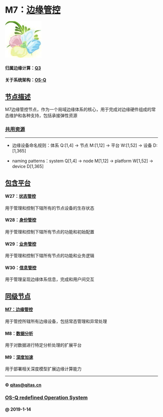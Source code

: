 ﻿# M7：[边缘管控](https://github.com/OS-Q/M7) 

[![sites](OS-Q/OS-Q.png)](http://www.OS-Q.com)

#### 归属边缘计算：[Q3](https://github.com/OS-Q/Q3)

#### 关于系统架构：[OS-Q](https://github.com/OS-Q/OS-Q)

## [节点描述](https://github.com/OS-Q/M7/wiki) 

M7边缘管控节点，作为一个局域边缘体系的核心，用于完成对边缘硬件组成的常态维护和各种支持，包括承接弹性资源

### [共用资源](OS-Q/)


---

- 边缘设备命名规则：体系 Q:[1,4] -> 节点 M:[1,12] -> 平台 W:[1,52] -> 设备 D:[1,365]

- naming patterns：system Q[1,4] -> node M[1,12] -> platform W[1,52] -> device D[1,365]

## [包含平台](https://github.com/OS-Q/M7/wiki) 

#### W27：[状态管控](https://github.com/OS-Q/W27)

用于管理和控制下辖所有的节点设备的生存状态

#### W28：[身份管控](https://github.com/OS-Q/W28)

用于管理和控制下辖所有节点的功能和初始配置

#### W29：[业务管控](https://github.com/OS-Q/W29)

用于管理和控制下辖所有节点的功能和业务逻辑

#### W30：[信息管控](https://github.com/OS-Q/W30)

用于管理呈现边缘体系信息，完成和用户间交互

## [同级节点](https://github.com/OS-Q/Q3/wiki/)

#### [M7：边缘管控](https://github.com/OS-Q/M7)

用于管控所辖所有边缘设备，包括常态管理和异常处理
 
#### M8：[数据分析](https://github.com/OS-Q/M8) 

用于对数据进行特定分析处理的扩展平台

#### M9：[深度加速](https://github.com/OS-Q/M9)

用于部署相关深度模型扩展边缘计算能力

---

####  © qitas@qitas.cn
###  [OS-Q redefined Operation System](http://www.OS-Q.com)
####  @ 2019-1-14


